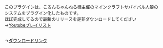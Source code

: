 <br>このプラグインは、こるんちゃんねる樣主催のマインクラフトサバイバル人狼のシステムをプラグイン化したものです。
<br>ほぼ完成してるので最新のリリースを是非ダウンロードしてください
<br>→<a href="https://www.youtube.com/playlist?list=PLnZNbg8eAGm-nTw50iH5ms7vFdSe2K7Q_">Youtubeプレイリスト</a>

<br>→<a href="https://github.com/sakurabajp/SurvivalWerewolf/releases/tag/321">ダウンロードリンク</a>
